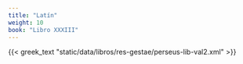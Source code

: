 ```yaml
---
title: "Latín"
weight: 10
book: "Libro XXXIII"
---
```

{{< greek_text "static/data/libros/res-gestae/perseus-lib-val2.xml" >}}
